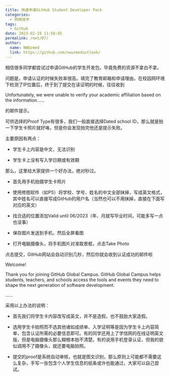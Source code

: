 ```yaml
---
title: 快速申请GitHub Student Developer Pack
categories: 
  - 网络技术
tags: 
  - Github
date: 2023-02-19 11:58:45
permalink: /net/07/
author: 
  name: NWUzmed
  link: https://github.com/nwuzmedoutlook/
---
```

相信很多同学都尝试过申请GitHub的学生开发包，毕竟免费的资源不拿白不拿。

问题是，申请认证的时候失败率很高。填完了教育邮箱和申请理由，在校园网环境下检测了IP位置后，终于到了提交在读证明的时候，往往收到

Unfortunately, we were unable to verify your academic affiliation based on the information……

的邮件提示。

<!-- more -->

可供选择的Proof Type有很多，我们一般直接选择Dated school ID，那么就是拍一下学生卡照片就好咯，但是你会发现拍完他还是提示失败。

主要原因有两点：

- 学生卡上内容是中文，无法识别

- 学生卡上没有写入学日期或有效期

那么，这里给大家提供一个好办法，绝对秒过。

- 首先用手机拍摄学生卡照片

- 使用修图软件（如PS）将学校、学号、姓名的中文全部抹掉，写成英文格式，其中姓名可以直接写成GitHub的用户名（当然也可以不用抹掉，直接在下面写对应的英文）

- 找合适的位置添加Valid until 06/2023（年、月就写毕业时间，可能多写一点也没事）

- 保存图片发送到手机，然后全屏看图

- 打开电脑摄像头，将手机图片对准取景框，点击Take Photo

点击提交，GitHub网站会自动识别几秒，然后你就会收到认证成功的邮件啦

Welcome!

Thank you for joining GitHub Global Campus. GitHub Global Campus helps students, teachers, and schools access the tools and events they need to shape the next generation of software development.

……

采用以上办法的说明：

- 首先我们将学生卡内容改写成英文，并不是造假，也不鼓励大家造假。

- 选用学生卡拍照而不选其他诸如成绩单、入学证明等是因为学生卡上内容简单，包含认证所需的必要信息即可。有的同学还用上了学信网的在线证明英文版，但是电脑摄像头那么糊根本拍不清楚。有的说用手机登录认证，但我的貌似调用不了摄像头，就还要电脑拍照。

- 提交的proof是系统自动审核，也就是图文识别，那么原则上可能都不需要这么复杂，手写一张包含个人学生信息的纸条或许也能通过，大家可以自己尝试。
